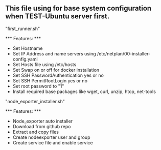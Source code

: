 ## This file using for base system configuration when TEST-Ubuntu server first.

"first_runner.sh"

*** Features: ***
- Set Hostname
- Set IP Address and name servers using /etc/netplan/00-installer-config.yaml
- Set Hosts file using /etc/hosts
- Set Swap on or off for docker installation
- Set SSH PasswordAuthentication yes or no
- Set SSH PermitRootLogin yes or no
- Set root password to "1"
- Install required base packages like wget, curl, unzip, htop, net-tools

"node_exporter_installer.sh"

*** Features: ***
- Node_exporter auto installer
- Download from github repo
- Extract and copy files
- Create nodeexporter user and group
- Create service file and enable service
